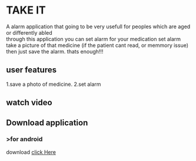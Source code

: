 # TAKE IT

A alarm application that going to be very usefull for peoples which are aged or differently abled <br>
through this application you can set alarm for your medication
set alarm take a picture of that medicine (if the patient cant read, or memmory issue) <br>
then just save the alarm. thats enough!!!

## user features

1.save a photo of medicine.
2.set alarm


## watch video

## Download application

### >for android
  download   [click Here](https://drive.google.com/file/d/1938GUXvymkpp1ahqirSjLNZPWdI6_n3W/view?usp=sharing)
